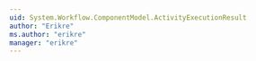 ```yaml
---
uid: System.Workflow.ComponentModel.ActivityExecutionResult
author: "Erikre"
ms.author: "erikre"
manager: "erikre"
---
```

